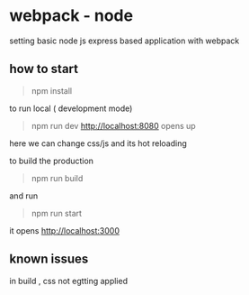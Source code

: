 # webpack - node

setting basic node js express based application with webpack

## how to start

> npm install

to run local ( development mode)

> npm run dev
<http://localhost:8080> opens up

here we can change css/js and its hot reloading

to build the production 

> npm run build

and run 

> npm run start

it opens <http://localhost:3000>

## known issues

in build , css not egtting applied




